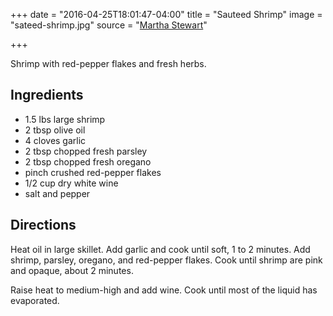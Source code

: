 +++
date = "2016-04-25T18:01:47-04:00"
title = "Sauteed Shrimp"
image = "sateed-shrimp.jpg"
source = "[Martha Stewart](http://www.marthastewart.com/319177/sauteed-shrimp)"

+++

Shrimp with red-pepper flakes and fresh herbs.
<!--more-->

## Ingredients

* 1.5 lbs large shrimp
* 2 tbsp olive oil
* 4 cloves garlic
* 2 tbsp chopped fresh parsley
* 2 tbsp chopped fresh oregano
* pinch crushed red-pepper flakes
* 1/2 cup dry white wine
* salt and pepper

## Directions

Heat oil in large skillet. Add garlic and cook until soft, 1 to 2 minutes. Add
shrimp, parsley, oregano, and red-pepper flakes. Cook until shrimp are pink and
opaque, about 2 minutes.

Raise heat to medium-high and add wine. Cook until most of the liquid has
evaporated.
